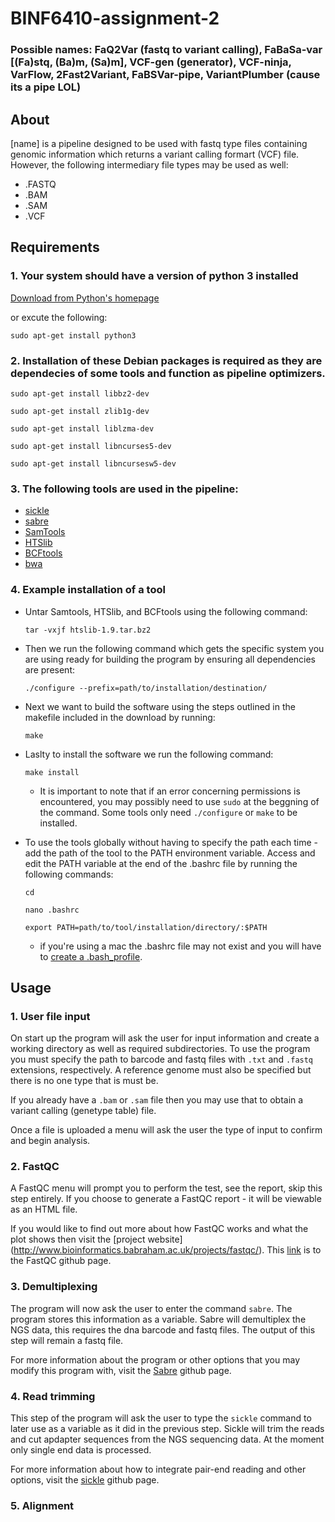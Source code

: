 # BINF6410-assignment-2
### Possible names: FaQ2Var (fastq to variant calling), FaBaSa-var [(Fa)stq, (Ba)m, (Sa)m], VCF-gen (generator), VCF-ninja, VarFlow, 2Fast2Variant, FaBSVar-pipe, VariantPlumber (cause its a pipe LOL)

## About

[name] is a pipeline designed to be used with fastq type files containing genomic information which returns a variant calling formart (VCF) file. However, the following intermediary file types may be used as well:

* .FASTQ
* .BAM
* .SAM
* .VCF

## Requirements

### 1. Your system should have a version of python 3 installed

[Download from Python's homepage](https://www.python.org/downloads/)

or excute the following:

`sudo apt-get install python3`

### 2. Installation of these Debian packages is required as they are dependecies of some tools and function as pipeline optimizers.

`sudo apt-get install libbz2-dev`

`sudo apt-get install zlib1g-dev`

`sudo apt-get install liblzma-dev`

`sudo apt-get install libncurses5-dev`

`sudo apt-get install libncursesw5-dev`

### 3. The following tools are used in the pipeline:

* [sickle](https://github.com/najoshi/sickle/archive/v1.33.tar.gz)
* [sabre](https://github.com/najoshi/sabre/archive/master.zip)
* [SamTools](https://github.com/samtools/samtools/releases/download/1.9/samtools-1.9.tar.bz2)
* [HTSlib](https://github.com/samtools/htslib/releases/download/1.9/htslib-1.9.tar.bz2)
* [BCFtools](https://github.com/samtools/bcftools/releases/download/1.9/bcftools-1.9.tar.bz2)
* [bwa](https://sourceforge.net/projects/bio-bwa/files/latest/download)

### 4. Example installation of a tool

- Untar Samtools, HTSlib, and BCFtools using the following command:

  `tar -vxjf htslib-1.9.tar.bz2`


- Then we run the following command which gets the specific system you are using ready for building the program by ensuring all dependencies are present:

  `./configure --prefix=path/to/installation/destination/`

- Next we want to build the software using the steps outlined in the makefile included in the download by running:

  `make`

- Laslty to install the software we run the following command:

  `make install`

  * It is important to note that if an error concerning permissions is encountered, you may possibly need to use `sudo` at the beggning of     the command. Some tools only need `./configure` or `make` to be installed. 

- To use the tools globally without having to specify the path each time - add the path of the tool to the PATH environment variable. Access   and edit the PATH variable at the end of the .bashrc file by running the following commands:

  ```
  cd

  nano .bashrc

  export PATH=path/to/tool/installation/directory/:$PATH
  ```

  * if you're using a mac the .bashrc file may not exist and you will have to [create a .bash_profile](https://medium.com/@alohaglenn/programming-lifehack-creating-a-bash-profile-56166dbd341c).

## Usage

### 1. User file input

On start up the program will ask the user for input information and create a working directory as well as required subdirectories. To use the program you must specify the path to barcode and fastq files with `.txt` and `.fastq` extensions, respectively. A reference genome must also be specified but there is no one type that is must be.

If you already have a `.bam` or `.sam` file then you may use that to obtain a variant calling (genetype table) file.

Once a file is uploaded a menu will ask the user the type of input to confirm and begin analysis. 

### 2. FastQC

A FastQC menu will prompt you to perform the test, see the report, skip this step entirely. If you choose to generate a FastQC report - it will be viewable as an HTML file.

If you would like to find out more about how FastQC works and what the plot shows then visit the [project website] (http://www.bioinformatics.babraham.ac.uk/projects/fastqc/). This [link](https://github.com/s-andrews/FastQC) is to the FastQC github page.

### 3. Demultiplexing

The program will now ask the user to enter the command `sabre`. The program stores this information as a variable. Sabre will demultiplex the NGS data, this requires the dna barcode and fastq files. The output of this step will remain a fastq file.

For more information about the program or other options that you may modify this program with, visit the [Sabre](https://github.com/najoshi/sabre) github page.

### 4. Read trimming

This step of the program will ask the user to type the `sickle` command to later use as a variable as it did in the previous step. Sickle will trim the reads and cut apdapter sequences from the NGS sequencing data. At the moment only single end data is processed.

For more information about how to integrate pair-end reading and other options, visit the [sickle](https://github.com/najoshi/sickle) github page.

### 5. Alignment



